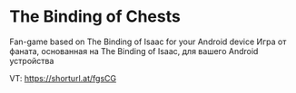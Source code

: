 # The Binding of Chests
Fan-game based on The Binding of Isaac for your Android device
Игра от фаната, основанная на The Binding of Isaac, для вашего Android устройства

VT: https://shorturl.at/fgsCG
